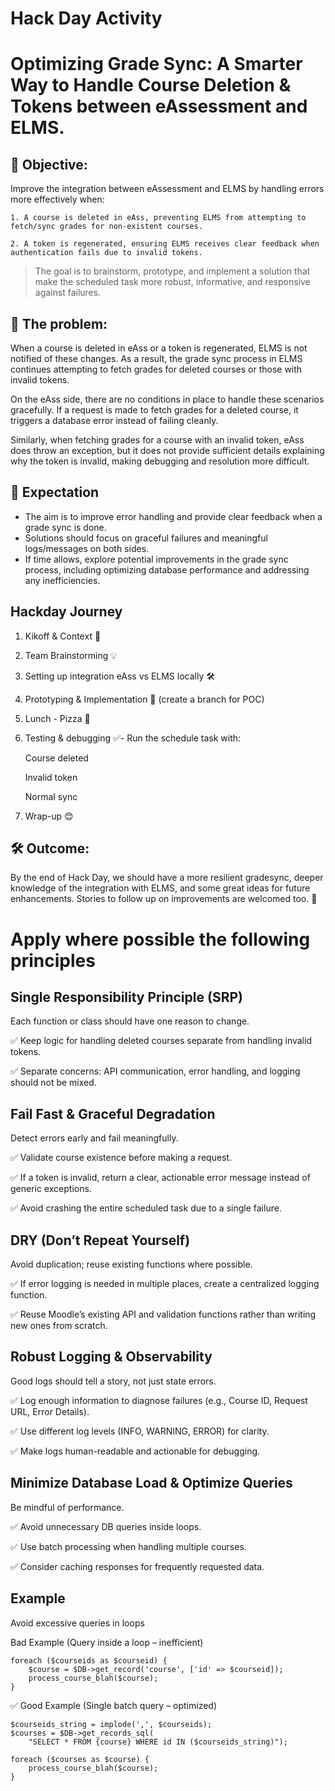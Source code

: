 # Hack Day Activity

# Optimizing Grade Sync: A Smarter Way to Handle Course Deletion & Tokens between eAssessment and ELMS.

## 🎯 Objective:

Improve the integration between eAssessment and ELMS by handling errors more effectively when:

    1. A course is deleted in eAss, preventing ELMS from attempting to fetch/sync grades for non-existent courses.
    
    2. A token is regenerated, ensuring ELMS receives clear feedback when authentication fails due to invalid tokens.

> The goal is to brainstorm, prototype, and implement a solution that make the scheduled task more robust, informative, and responsive against failures.


## 📌 The problem:

 When a course is deleted in eAss or a token is regenerated, ELMS is not notified of these changes. As a result, the grade sync process in ELMS continues attempting to fetch grades for deleted courses or those with invalid tokens.

On the eAss side, there are no conditions in place to handle these scenarios gracefully. If a request is made to fetch grades for a deleted course, it triggers a database error instead of failing cleanly.

Similarly, when fetching grades for a course with an invalid token, eAss does throw an exception, but it does not provide sufficient details explaining why the token is invalid, making debugging and resolution more difficult.

## 🚀  Expectation

* The aim is to improve error handling and provide clear feedback when a grade sync is done.
* Solutions should focus on graceful failures and meaningful logs/messages on both sides.
* If time allows, explore potential improvements in the grade sync process, including optimizing database performance and addressing any inefficiencies.

## Hackday Journey
 
 1. Kikoff & Context 🚀
 2. Team Brainstorming 💡
 3. Setting up integration eAss vs ELMS locally 🛠️ 
 4. Prototyping & Implementation 🎯 (create a branch for POC)
 5. Lunch - Pizza 🍕
 6. Testing & debugging ✅- Run the schedule task with:
    
    Course deleted
    
    Invalid token
    
    Normal sync
 7. Wrap-up 😊
 


## 🛠️ Outcome:

By the end of Hack Day, we should have a more resilient gradesync, deeper knowledge of the integration with ELMS, and some great ideas for future enhancements. Stories to follow up on improvements are welcomed too. 🚀



# Apply where possible the following principles

## Single Responsibility Principle (SRP)
Each function or class should have one reason to change.

✅ Keep logic for handling deleted courses separate from handling invalid tokens.

✅ Separate concerns: API communication, error handling, and logging should not be mixed.

## Fail Fast & Graceful Degradation
Detect errors early and fail meaningfully.

✅ Validate course existence before making a request.

✅ If a token is invalid, return a clear, actionable error message instead of generic exceptions.

✅ Avoid crashing the entire scheduled task due to a single failure.


## DRY (Don’t Repeat Yourself)
Avoid duplication; reuse existing functions where possible.

✅ If error logging is needed in multiple places, create a centralized logging function.

✅ Reuse Moodle’s existing API and validation functions rather than writing new ones from scratch.


## Robust Logging & Observability
Good logs should tell a story, not just state errors.

✅ Log enough information to diagnose failures (e.g., Course ID, Request URL, Error Details).

✅ Use different log levels (INFO, WARNING, ERROR) for clarity.

✅ Make logs human-readable and actionable for debugging.

## Minimize Database Load & Optimize Queries
Be mindful of performance.

✅ Avoid unnecessary DB queries inside loops.

✅ Use batch processing when handling multiple courses.

✅ Consider caching responses for frequently requested data.

## Example

Avoid excessive queries in loops

Bad Example (Query inside a loop – inefficient)

```
foreach ($courseids as $courseid) {
    $course = $DB->get_record('course', ['id' => $courseid]);
    process_course_blah($course);
}
```

✅ Good Example (Single batch query – optimized)

```
$courseids_string = implode(',', $courseids);
$courses = $DB->get_records_sql(
    "SELECT * FROM {course} WHERE id IN ($courseids_string)");

foreach ($courses as $course) {
    process_course_blah($course);
}
```
